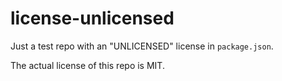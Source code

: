 # license-unlicensed

Just a test repo with an "UNLICENSED" license in `package.json`.

The actual license of this repo is MIT.
